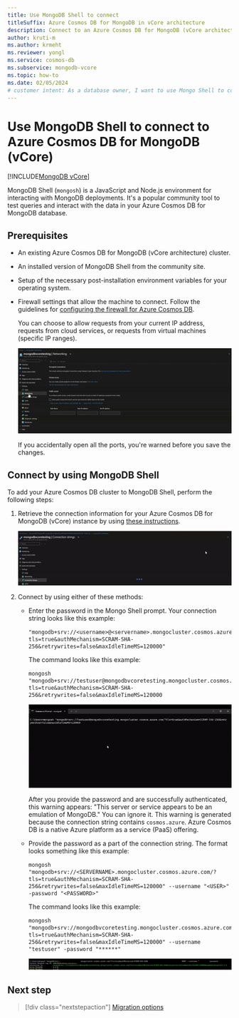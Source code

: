 ```yaml
---
title: Use MongoDB Shell to connect
titleSuffix: Azure Cosmos DB for MongoDB in vCore architecture
description: Connect to an Azure Cosmos DB for MongoDB (vCore architecture) account by using the MongoDB Shell community tool to query data.
author: kruti-m
ms.author: krmeht
ms.reviewer: yongl
ms.service: cosmos-db
ms.subservice: mongodb-vcore
ms.topic: how-to
ms.date: 02/05/2024
# customer intent: As a database owner, I want to use Mongo Shell to connect to and query my database and collections.
---
```


# Use MongoDB Shell to connect to Azure Cosmos DB for MongoDB (vCore)

[!INCLUDE[MongoDB vCore](~/reusable-content/ce-skilling/azure/includes/cosmos-db/includes/appliesto-mongodb-vcore.md)]

MongoDB Shell (`mongosh`) is a JavaScript and Node.js environment for interacting with MongoDB deployments. It's a popular community tool to test queries and interact with the data in your Azure Cosmos DB for MongoDB database.

## Prerequisites

- An existing Azure Cosmos DB for MongoDB (vCore architecture) cluster.
- An installed version of MongoDB Shell from the community site.
- Setup of the necessary post-installation environment variables for your operating system.
- Firewall settings that allow the machine to connect. Follow the guidelines for [configuring the firewall for Azure Cosmos DB](../../../cosmos-db/how-to-configure-firewall.md).
  
  You can choose to allow requests from your current IP address, requests from cloud services, or requests from virtual machines (specific IP ranges).

  ![Animation that shows an update of firewall settings for Azure Cosmos DB for MongoDB in the vCore architecture.](media/how-to-connect-mongo-shell/firewall-settings.gif)

  If you accidentally open all the ports, you're warned before you save the changes.

## Connect by using MongoDB Shell

To add your Azure Cosmos DB cluster to MongoDB Shell, perform the following steps:

1. Retrieve the connection information for your Azure Cosmos DB for MongoDB (vCore) instance by using [these instructions](quickstart-portal.md#get-cluster-credentials).

   ![Animation that shows selections for getting a connection string.](./media/how-to-connect-mongo-shell/get-connection-string-portal.gif)

2. Connect by using either of these methods:

   - Enter the password in the Mongo Shell prompt. Your connection string looks like this example:

     ```
     "mongodb+srv://<username>@<servername>.mongocluster.cosmos.azure.com/?tls=true&authMechanism=SCRAM-SHA-256&retrywrites=false&maxIdleTimeMS=120000"
     ```

     The command looks like this example:

     ```
     mongosh "mongodb+srv://testuser@mongodbvcoretesting.mongocluster.cosmos.azure.com/?tls=true&authMechanism=SCRAM-SHA-256&retrywrites=false&maxIdleTimeMS=120000
     ```

     ![Animation that shows how to connect by entering a password.](./media/how-to-connect-mongo-shell/mongo-shell-connect.gif)

     After you provide the password and are successfully authenticated, this warning appears: "This server or service appears to be an emulation of MongoDB." You can ignore it. This warning is generated because the connection string contains `cosmos.azure`. Azure Cosmos DB is a native Azure platform as a service (PaaS) offering.

   - Provide the password as a part of the connection string. The format looks something like this example:

     ```
     mongosh "mongodb+srv://<SERVERNAME>.mongocluster.cosmos.azure.com/?tls=true&authMechanism=SCRAM-SHA-256&retrywrites=false&maxIdleTimeMS=120000" --username "<USER>" -password "<PASSWORD>"
     ```

     The command looks like this example:

     ```
     mongosh "mongodb+srv://mongodbvcoretesting.mongocluster.cosmos.azure.com/?tls=true&authMechanism=SCRAM-SHA-256&retrywrites=false&maxIdleTimeMS=120000" --username "testuser" -password "******"
     ```

     ![Screenshot that shows a password as a part of a connection string.](./media/how-to-connect-mongo-shell/connection-string-with-password.png)

## Next step

> [!div class="nextstepaction"]
> [Migration options](migration-options.md)
